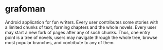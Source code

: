 # grafoman

Android application for fun writers. Every user contributes some stories with a limited chunks of text, forming chapters and the whole novels. Every user may start a new fork of pages after any of such chunks. Thus, one entry point is a tree of novels, users may navigate through the whole tree, browse most popular branches, and contribute to any of them.
